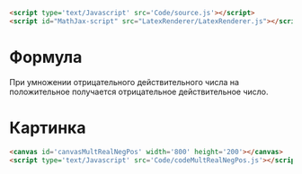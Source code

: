 ```html
<script type='text/Javascript' src='Code/source.js'></script>
<script id="MathJax-script" src="LatexRenderer/LatexRenderer.js"></script>
```

# Формула
При умножении отрицательного действительного числа на положительное получается отрицательное действительное число.
# Картинка
```html
<canvas id='canvasMultRealNegPos' width='800' height='200'></canvas>
<script type='text/Javascript' src='Code/codeMultRealNegPos.js'></script>
```

